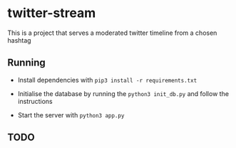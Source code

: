# twitter-stream

This is a project that serves a moderated twitter timeline from a chosen hashtag

## Running

-   Install dependencies with `pip3 install -r requirements.txt`

-   Initialise the database by running the `python3 init_db.py` and follow the instructions

-   Start the server with `python3 app.py`

## TODO
